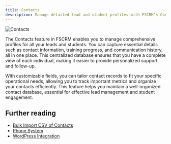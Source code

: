 ```yaml
---
title: Contacts
description: Manage detailed lead and student profiles with FSCRM’s Contacts feature.
---
```


![Contacts](/features/fscrm-contacts-feature.webp)

The Contacts feature in FSCRM enables you to manage comprehensive profiles for all your leads and students. You can capture essential details such as contact information, training progress, and communication history, all in one place. This centralized database ensures that you have a complete view of each individual, making it easier to provide personalized support and follow-up.

With customizable fields, you can tailor contact records to fit your specific operational needs, allowing you to track important metrics and organize your contacts efficiently. This feature helps you maintain a well-organized contact database, essential for effective lead management and student engagement.

## Further reading

- [Bulk Import CSV of Contacts](/guides/bulk-import-contacts)
- [Phone System](/features/phone-system)
- [WordPress Integration](/integrations/wordpress)
